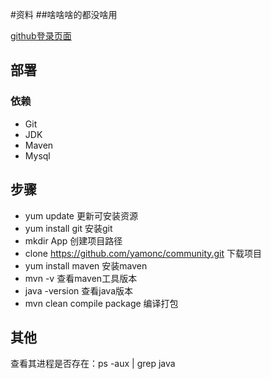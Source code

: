 #资料
##啥啥啥的都没啥用

[github登录页面](https://developer.github.com/apps/building-oauth-apps/)

## 部署
### 依赖
- Git
- JDK
- Maven
- Mysql
## 步骤
- yum update 更新可安装资源
- yum install git 安装git
- mkdir App  创建项目路径
- clone https://github.com/yamonc/community.git 下载项目
- yum install maven 安装maven
- mvn -v  查看maven工具版本
- java -version 查看java版本
- mvn clean compile package  编译打包
## 其他
查看其进程是否存在：ps -aux | grep java

